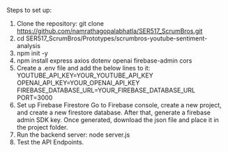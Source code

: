 Steps to set up:
1. Clone the repository:
   git clone https://github.com/namrathagopalabhatla/SER517_ScrumBros.git
2. cd SER517_ScrumBros/Prototypes/scrumbros-youtube-sentiment-analysis
3. npm init -y
4. npm install express axios dotenv openai firebase-admin cors
5. Create a .env file and add the below lines to it:
YOUTUBE_API_KEY=YOUR_YOUTUBE_API_KEY
OPENAI_API_KEY=YOUR_OPENAI_API_KEY
FIREBASE_DATABASE_URL=YOUR_FIREBASE_DATABASE_URL
PORT=3000
6. Set up Firebase Firestore
Go to Firebase console, create a new project, and create a new firestore database. After that, generate a firebase admin SDK key. 
Once generated, download the json file and place it in the project folder.
7. Run the backend server: node server.js
8. Test the API Endpoints.
